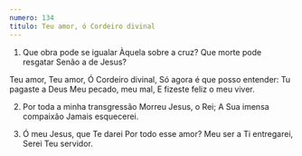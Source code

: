 ```yaml
---
numero: 134
titulo: Teu amor, ó Cordeiro divinal
---
```

1. Que obra pode se igualar
Àquela sobre a cruz?
Que morte pode resgatar
Senão a de Jesus?

Teu amor, Teu amor,
Ó Cordeiro divinal,
Só agora é que posso entender:
Tu pagaste a Deus
Meu pecado, meu mal,
E fizeste feliz o meu viver.

2. Por toda a minha transgressão
Morreu Jesus, o Rei;
A Sua imensa compaixão
Jamais esquecerei.

3. Ó meu Jesus, que Te darei
Por todo esse amor?
Meu ser a Ti entregarei,
Serei Teu servidor.
